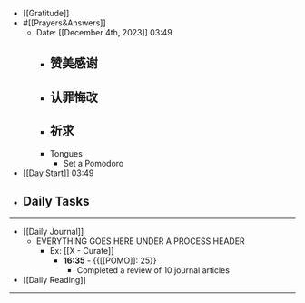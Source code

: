 - [[Gratitude]]
- #[[Prayers&Answers]]
    - Date: [[December 4th, 2023]] 03:49
        - 赞美感谢
            - 
        - 认罪悔改
            - 
        - 祈求
            - 
        - Tongues
            - Set a Pomodoro
- [[Day Start]] 03:49
- Daily Tasks
    - 
- ---
- [[Daily Journal]] 
    - EVERYTHING GOES HERE UNDER A PROCESS HEADER
        - Ex: [[X - Curate]]
            - **16:35** - {{[[POMO]]: 25}}
                -  Completed a review of 10 journal articles
- [[Daily Reading]]
- ---
